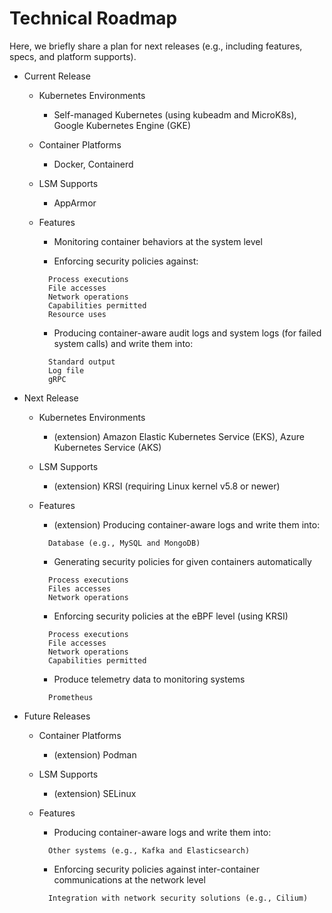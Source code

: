 # Technical Roadmap

Here, we briefly share a plan for next releases \(e.g., including features, specs, and platform supports\).

* Current Release
  * Kubernetes Environments

    - Self-managed Kubernetes \(using kubeadm and MicroK8s\), Google Kubernetes Engine \(GKE\)

  * Container Platforms

    - Docker, Containerd

  * LSM Supports

    - AppArmor

  * Features

    - Monitoring container behaviors at the system level

    - Enforcing security policies against:

    ```text
      Process executions  
      File accesses  
      Network operations  
      Capabilities permitted  
      Resource uses
    ```

    - Producing container-aware audit logs and system logs \(for failed system calls\) and write them into:

    ```text
      Standard output  
      Log file  
      gRPC
    ```
* Next Release
  * Kubernetes Environments

    - \(extension\) Amazon Elastic Kubernetes Service \(EKS\), Azure Kubernetes Service \(AKS\)

  * LSM Supports

    - \(extension\) KRSI \(requiring Linux kernel v5.8 or newer\)

  * Features

    - \(extension\) Producing container-aware logs and write them into:

    ```text
      Database (e.g., MySQL and MongoDB)
    ```

    - Generating security policies for given containers automatically

    ```text
      Process executions  
      Files accesses  
      Network operations
    ```

    - Enforcing security policies at the eBPF level \(using KRSI\)

    ```text
      Process executions  
      File accesses  
      Network operations  
      Capabilities permitted
    ```

    - Produce telemetry data to monitoring systems

    ```text
      Prometheus
    ```
* Future Releases
  * Container Platforms

    - \(extension\) Podman

  * LSM Supports

    - \(extension\) SELinux

  * Features

    - Producing container-aware logs and write them into:

    ```text
      Other systems (e.g., Kafka and Elasticsearch)
    ```

    - Enforcing security policies against inter-container communications at the network level

    ```text
      Integration with network security solutions (e.g., Cilium)
    ```

